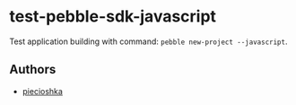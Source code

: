 # test-pebble-sdk-javascript

Test application building with command: `pebble new-project --javascript`.

## Authors

 - [piecioshka](http://twitter.com/piecioshka)
